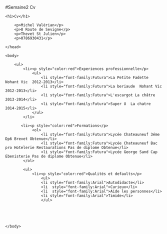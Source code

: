 #Semaine2 Cv



<html>

<head>
	
	<h1>Cv</h1>
		
		<p>Michel Valérian</p>
		<p>8 Route de Sevigne</p>
		<p>Thevet St Julien</p>
		<p>0786930431</p>
		
	</head>
	
	<body>
		
		<ul>
			<li><p style="color:red">Experiences professionnelle</p>
				<ul>
					<li style="font-family:Futura">La Petite Fadette Nohant Vic  2012-2013</li>
					<li style="font-family:Futura">La beriaude  Nohant Vic  2012-2013</li>
					<li style="font-family:Futura">L'escargot La châtre  2013-2014</li>
					<li style="font-family:Futura">Super U  La chatre 2014-2015</li>
				</ul>
            </li>
			
           <li><p style="color:red">Formations</p>
				<ol>
					<li style="font-family:Futura">Lycée Chateauneuf 3éme Dp6 Brevet Obtenue</li>
					<li style="font-family:Futura">Lycée Chateauneuf Bac pro Hotelerie Restaurations Pas de diplome Obtenue</li>
					<li style="font-family:Futura">Lycée George Sand Cap Ebenisterie Pas de diplome Obtenue</li>
			</ol>
			
			<ul>
			    <li><p style="color:red">Qualités et defaults</p>
			        <ul> 
			        <li style="font-family:Arial">Autodidacte</li>
			        <li  style="font-family:Arial">Curieux</li>
			        <li  style="font-family:Arial">Aide les personnes</li>
			        <li style="font-family:Arial">Timide</li>
			        </ul>
			
			
            
			
		
	</body>
</html>
